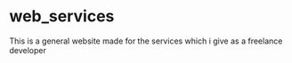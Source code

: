 # web_services
This is a general website made for the services which i give as a freelance developer
